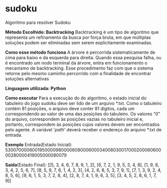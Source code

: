 
# sudoku

Algoritmo para resolver Sudoku

**Método Escolhido: Backtracking**
Backtracking é um tipo de algoritmo que representa um refinamento da busca
por força bruta, em que múltiplas soluções podem ser eliminadas sem serem explicitamente examinadas.

**Como esse método funciona**
A árvore é percorrida sistematicamente de cima para baixo e da esquerda para direita. Quando essa pesquisa falha, ou é encontrado um nodo terminal da árvore, entra em funcionamento o mecanismo de backtracking. Esse procedimento faz com que o sistema retorne pelo mesmo caminho percorrido com a finalidade de encontrar soluções alternativas

**Linguagem utilizada: Python**
  
**Como executar** 
Para a execução do do algoritmo, o estado inicial do tabuleiro do jogo sudoku deve ser lido de um arquivo *.txt. Como o tabuleiro contém 81 posições, o arquivo deve conter 81 dígitos, cada um correspondendo ao valor de uma das posições do tabuleiro. 
Os valores “0” do arquivo, correspondem às posições vazias no tabuleiro inicial e, portanto, correspondem às posições cujos valores devem ser encontrados pelo agente. A variável '*path*' deverá receber o endereço do arquivo *.txt de entrada.

**Exemplo**
Entrada(Estado Inicial): 530070000600195000098000060800060003400803001700020006060000280000419005000080079

**Saída**(Estado Final): [[5, 3, 4, 6, 7, 8, 9, 1, 2], [6, 7, 2, 1, 9, 5, 3, 4, 8], [1, 9, 8, 3, 4, 2, 5, 6, 7], [8, 5, 9, 7, 6, 1, 4, 2, 3], [4, 2, 6, 8, 5, 3, 7, 9, 1], [7, 1, 3, 9, 2, 4, 8, 5, 6], [9, 6, 1, 5, 3, 7, 2, 8, 4], [2, 8, 7, 4, 1, 9, 6, 3, 5], [3, 4, 5, 2, 8, 6, 1, 7, 9]]